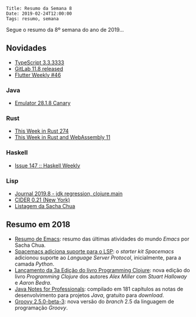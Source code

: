     Title: Resumo da Semana 8
    Date: 2019-02-24T12:00:00
    Tags: resumo, semana

Segue o resumo da 8º semana do ano de 2019...

<!-- more -->

## Novidades

* [TypeScript 3.3.3333](https://github.com/Microsoft/TypeScript/releases/tag/v3.3.3333 "Post sobre TypeScript 3.3.3333")
* [GitLab 11.8 released](https://about.gitlab.com/2019/02/22/gitlab-11-8-released "Post sobre GitLab 11.8 released")
* [Flutter Weekly #46](https://us17.campaign-archive.com/?u=c8d8d18b6e2c6316ddc1d48a0&id=4c4412592b "Post sobre Flutter Weekly #46")

### Java

* [Emulator 28.1.8 Canary](https://androidstudio.googleblog.com/2019/02/emulator-2818-canary.html "Post sobre Emulator 28.1.8 Canary")

### Rust

* [This Week in Rust 274](https://this-week-in-rust.org/blog/2019/02/19/this-week-in-rust-274 "Post sobre This Week in Rust 274")
* [This Week in Rust and WebAssembly 11](https://rustwasm.github.io/2019/02/21/this-week-in-rust-and-wasm-011.html "Post sobre This Week in Rust and WebAssembly 11")

### Haskell

* [Issue 147 :: Haskell Weekly](https://haskellweekly.news/issues/147.html "Post sobre Issue 147 :: Haskell Weekly")

### Lisp

* [Journal 2019.8 - jdk regression, clojure.main](http://insideclojure.org/2019/02/22/journal "Post sobre Journal 2019.8 - jdk regression, clojure.main")
* [CIDER 0.21 (New York)](https://github.com/clojure-emacs/cider/releases/tag/v0.21.0 "Post sobre CIDER 0.21 (New York)")
* [Listagem da Sacha Chua](http://sachachua.com/blog/category/emacs-news "Post sobre Listagem da Sacha Chua")

## Resumo em 2018

* [Resumo de Emacs](http://sachachua.com/blog/category/emacs-news "Post sobre o resumo do Emacs"): resumo das últimas atividades do mundo _Emacs_ por Sacha Chua.
* [Spacemacs adiciona suporte para o LSP](https://gitter.im/syl20bnr/spacemacs?at=5a8a5dde0202dc012e537998 "Post sobre o LSP no Spacemacs"): o _starter kit_ _Spacemacs_ adicionou suporte ao _Language Server Protocol_, inicialmente, para a camada _Python_.
* [Lançamento da 3a Edição do livro Programming Clojure](https://pragprog.com/book/shcloj3/programming-clojure-third-edition "Post sobre o lançamento do livro Programming Clojure"): nova edição do livro _Programming Clojure_ dos autores _Alex Miller_ com _Stuart Halloway_ e _Aaron Bedra_.
* [Java Notes for Professionals](books.goalkicker.com/JavaBook "Página de download do livro Java Notes for Professionals"): compilado em 181 capítulos as notas de desenvolvimento para projetos _Java_, gratuito para _download_.
* [Groovy 2.5.0-beta-3](http://groovy-lang.org/download.html "Página de download do Groovy"): nova versão do _branch_ 2.5 da linguagem de programação _Groovy_.

